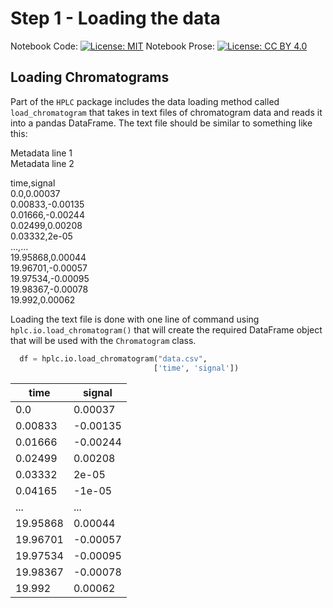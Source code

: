 # Step 1 - Loading the data

Notebook Code: [![License: MIT](https://img.shields.io/badge/License-GPLv3-blue.svg)](https://www.gnu.org/licenses/gpl-3.0) Notebook Prose: [![License: CC BY 4.0](https://img.shields.io/badge/License-CC_BY_4.0-lightgrey.svg)](https://creativecommons.org/licenses/by/4.0/)

## Loading Chromatograms

Part of the `HPLC` package includes the data loading method called `load_chromatogram` that takes in text files of chromatogram data and reads it into a pandas DataFrame. The text file should be similar to something like this:


Metadata line 1  
Metadata line 2  

time,signal  
0.0,0.00037  
0.00833,-0.00135  
0.01666,-0.00244  
0.02499,0.00208  
0.03332,2e-05  
...,...   
19.95868,0.00044  
19.96701,-0.00057  
19.97534,-0.00095  
19.98367,-0.00078  
19.992,0.00062  

Loading the text file is done with one line of command using `hplc.io.load_chromatogram()` that will create the required DataFrame object that will be used with the `Chromatogram` class.

```python
  df = hplc.io.load_chromatogram("data.csv",
                                ['time', 'signal'])
```


| time  |  signal |
| ---- | ------ |
| 0.0  | 0.00037|
| 0.00833 | -0.00135 |
| 0.01666 | -0.00244 |
| 0.02499 | 0.00208 |
| 0.03332 | 2e-05 |
| 0.04165 | -1e-05 |
| ... | ... |
| 19.95868 | 0.00044 |
| 19.96701 | -0.00057 |
| 19.97534 | -0.00095 |
| 19.98367 | -0.00078 |
| 19.992 | 0.00062 |

